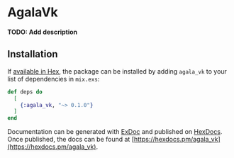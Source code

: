 # AgalaVk

**TODO: Add description**

## Installation

If [available in Hex](https://hex.pm/docs/publish), the package can be installed
by adding `agala_vk` to your list of dependencies in `mix.exs`:

```elixir
def deps do
  [
    {:agala_vk, "~> 0.1.0"}
  ]
end
```

Documentation can be generated with [ExDoc](https://github.com/elixir-lang/ex_doc)
and published on [HexDocs](https://hexdocs.pm). Once published, the docs can
be found at [https://hexdocs.pm/agala_vk](https://hexdocs.pm/agala_vk).

